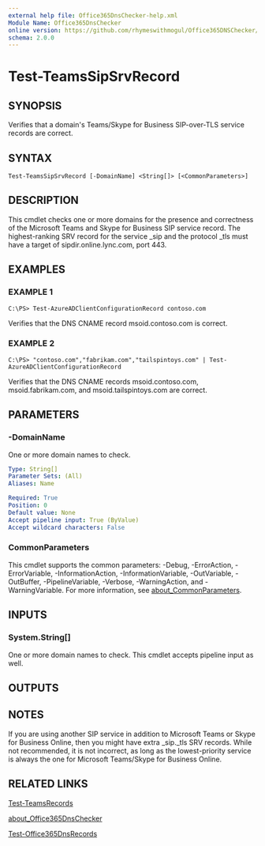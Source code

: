 ```yaml
---
external help file: Office365DnsChecker-help.xml
Module Name: Office365DnsChecker
online version: https://github.com/rhymeswithmogul/Office365DNSChecker/blob/main/man/en-US/Test-TeamsSipSrvRecord.md
schema: 2.0.0
---
```


# Test-TeamsSipSrvRecord

## SYNOPSIS
Verifies that a domain's Teams/Skype for Business SIP-over-TLS service records are correct.

## SYNTAX

```
Test-TeamsSipSrvRecord [-DomainName] <String[]> [<CommonParameters>]
```

## DESCRIPTION
This cmdlet checks one or more domains for the presence and correctness of the Microsoft Teams and Skype for Business SIP service record.  The highest-ranking SRV record for the service _sip and the protocol _tls must have a target of sipdir.online.lync.com, port 443.

## EXAMPLES

### EXAMPLE 1
```
C:\PS> Test-AzureADClientConfigurationRecord contoso.com
```

Verifies that the DNS CNAME record msoid.contoso.com is correct.

### EXAMPLE 2
```
C:\PS> "contoso.com","fabrikam.com","tailspintoys.com" | Test-AzureADClientConfigurationRecord
```

Verifies that the DNS CNAME records msoid.contoso.com, msoid.fabrikam.com, and msoid.tailspintoys.com are correct.

## PARAMETERS

### -DomainName
One or more domain names to check.

```yaml
Type: String[]
Parameter Sets: (All)
Aliases: Name

Required: True
Position: 0
Default value: None
Accept pipeline input: True (ByValue)
Accept wildcard characters: False
```

### CommonParameters
This cmdlet supports the common parameters: -Debug, -ErrorAction, -ErrorVariable, -InformationAction, -InformationVariable, -OutVariable, -OutBuffer, -PipelineVariable, -Verbose, -WarningAction, and -WarningVariable. For more information, see [about_CommonParameters](http://go.microsoft.com/fwlink/?LinkID=113216).

## INPUTS

### System.String[]
One or more domain names to check. 
This cmdlet accepts pipeline input as well.

## OUTPUTS

## NOTES
If you are using another SIP service in addition to Microsoft Teams or Skype for Business Online, then you might have extra _sip._tls SRV records.  While not recommended, it is not incorrect, as long as the lowest-priority service is always the one for Microsoft Teams/Skype for Business Online.

## RELATED LINKS

[Test-TeamsRecords]()

[about_Office365DnsChecker]()

[Test-Office365DnsRecords]()

